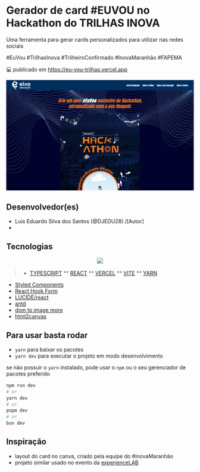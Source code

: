 # Gerador de card #EUVOU no Hackathon do TRILHAS INOVA

Uma ferramenta para gerar cards personalizados para utilizar nas redes sociais

#EuVou #TrilhasInova #TrilheiroConfirmado #InovaMaranhão #FAPEMA

💻 publicado em <https://eu-vou-trilhas.vercel.app>

<picture>
  <source src="image.webp" srcset="public/20240823081517-f675b4c18c.gif" />
  <source src="image.webp" >
  <img src="image.webp" alt="exemplo da interface"  />
</picture>

<!-- ![exemplo da interface](image.webp)
![exemplo de uso em gif](public/20240823081517-f675b4c18c.gif) -->


## Desenvolvedor(es)

* Luis Eduardo Silva dos Santos (@DJEDU28) /[Autor\]
* 


## Tecnologias

<p align="center">
    <a href="https://skillicons.dev">
        <img src="https://skillicons.dev/icons?i=ts,react,vercel,vite,yarn&theme=light" />
    </a>
</p>

> * [TYPESCRIPT](https://www.typescriptlang.org/) ** [REACT](https://react.dev/) ** [VERCEL](https://vercel.com) ** [VITE](https://vite.dev) ** [YARN](https://classic.yarnpkg.com/en/docs/install)


<!-- <p align="center">
    <a href="https://skillicons.dev">
        <img src="https://skillicons.dev/icons?i=styledcomponents,lucide&theme=light" />
    </a>
</p> -->

* [Styled Components](https://styled-components.com/)
* [React Hook Form](https://react-hook-form.com/)
* [LUCIDE/react](https://lucide.dev)
* [antd](https://ant.design/)
* [dom to image more](https://github.com/1904labs/dom-to-image-more/releases)
* [html2canvas](https://html2canvas.hertzen.com/)

## Para usar basta rodar

* `yarn` para baixar os pacotes
* `yarn dev`  para executar o projeto em modo desenvolvimento

se não possuir o `yarn` instalado, pode usar o `npm` ou o seu gerenciador de pacotes preferido

```bash
npm run dev
# or
yarn dev
# or
pnpm dev
# or
bun dev
```

## Inspiração

* layout do card no canva, criado pela equipe do #inovaMaranhão
* projeto similar usado no evento da [experienceLAB](https://euvou.vercel.app/)
